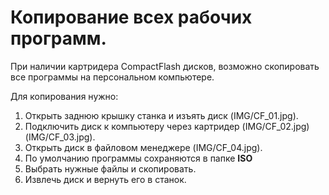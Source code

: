 # Копирование всех рабочих программ.

При наличии картридера CompactFlash дисков, возможно скопировать все программы
на персональном компьютере.  

Для копирования нужно:
1. Открыть заднюю крышку станка и изъять диск (IMG/CF_01.jpg).  
2. Подключить диск к компьютеру через картридер (IMG/CF_02.jpg) (IMG/CF_03.jpg).  
3. Открыть диск в файловом менеджере (IMG/CF_04.jpg).  
4. По умолчанию программы сохраняются в папке **ISO**  
5. Выбрать нужные файлы и скопировать.
6. Извлечь диск и вернуть его в станок.